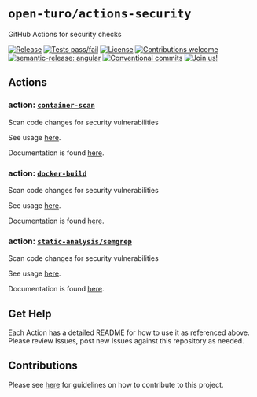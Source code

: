 # `open-turo/actions-security`

GitHub Actions for security checks

[![Release](https://img.shields.io/github/v/release/open-turo/actions-security)](https://github.com/open-turo/actions-security/releases/)
[![Tests pass/fail](https://img.shields.io/github/workflow/status/open-turo/actions-security/CI)](https://github.com/open-turo/actions-security/actions/)
[![License](https://img.shields.io/github/license/open-turo/actions-security)](./LICENSE)
[![Contributions welcome](https://img.shields.io/badge/contributions-welcome-brightgreen.svg)](https://github.com/open-turo/contributions)
[![semantic-release: angular](https://img.shields.io/badge/semantic--release-angular-e10079?logo=semantic-release)](https://github.com/semantic-release/semantic-release)
[![Conventional commits](https://img.shields.io/badge/conventional%20commits-1.0.2-%23FE5196?logo=conventionalcommits&logoColor=white)](https://conventionalcommits.org)
[![Join us!](https://img.shields.io/badge/Turo-Join%20us%21-593CFB.svg)](https://turo.com/jobs)

## Actions

### action: [`container-scan`](./container-scan)

Scan code changes for security vulnerabilities

See usage [here](./container-scan/README.md#usage).

Documentation is found [here](./container-scan/README.md).

### action: [`docker-build`](./docker-build)

Scan code changes for security vulnerabilities

See usage [here](./docker-build/README.md#usage).

Documentation is found [here](./docker-build/README.md).

### action: [`static-analysis/semgrep`](./static-analysis/semgrep)

Scan code changes for security vulnerabilities

See usage [here](./static-analysis/semgrep/README.md#usage).

Documentation is found [here](./static-analysis/semgrep/README.md).

## Get Help

Each Action has a detailed README for how to use it as referenced above. Please review Issues, post new Issues against this repository as needed.

## Contributions

Please see [here](https://github.com/open-turo/contributions) for guidelines on how to contribute to this project.
